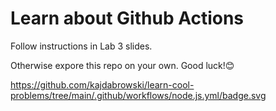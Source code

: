 # Learn about Github Actions
Follow instructions in Lab 3 slides.

Otherwise expore this repo on your own. Good luck!😊

https://github.com/kajdabrowski/learn-cool-problems/tree/main/.github/workflows/node.js.yml/badge.svg